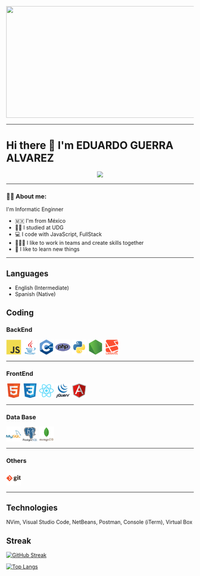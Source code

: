<div align="center">
  
  
  <img src="https://media4.giphy.com/media/oMHPlvpTvnXGPS7GhX/giphy.gif?cid=ecf05e47softbt5elen2fecp9ncf2tqxqntmp7o7g7lqe4re&rid=giphy.gif&ct=g" width="600" height="300"/>
</div>

---
# Hi there 👋 I'm EDUARDO GUERRA ALVAREZ

<div id="badges" align="center">
  <a href="https://www.linkedin.com/in/eduardo-guerra-alvarez-engineer/">
    <img src="https://img.shields.io/badge/LinkedIn-blue?logo=linkedin&logoColor=white&style=for-the-badge"/>
  </a>
</div>

---

### :man_technologist: About me:
I'm Informatic Enginner
 - 🇲🇽 I'm from México
 - 👨‍🎓 I studied at UDG
 - 💻 I code with JavaScript, FullStack
 - 🧑‍🤝‍🧑 I like to work in teams and create skills together
 - 📖 I like to learn new things
---

## Languages
- English (Intermediate)
- Spanish (Native)

## Coding
### BackEnd
<div>
  <img src="https://github.com/devicons/devicon/blob/master/icons/javascript/javascript-original.svg" title="JavaScript" alt="JavaScript" width="40" height="40" />
  <img src="https://github.com/devicons/devicon/blob/master/icons/java/java-original.svg" title="Java" alt="Java" width="40" height="40" /> 
  <img src="https://github.com/devicons/devicon/blob/master/icons/cplusplus/cplusplus-original.svg" title="Cplus" alt="Cplusplus" width="40" height="40" />
  <img src="https://github.com/devicons/devicon/blob/master/icons/php/php-original.svg" title="PHP" alt="PHP" width="40" height="40" />
  <img src="https://github.com/devicons/devicon/blob/master/icons/python/python-original.svg" title="Python" alt="Python" width="40" height="40" />
  <img src="https://github.com/devicons/devicon/blob/master/icons/nodejs/nodejs-original.svg" title="Node" alt="Node" width="40" height="40" />
  <img src="https://github.com/devicons/devicon/blob/master/icons/laravel/laravel-plain-wordmark.svg" title="Laravel" alt="Laravel" width="40" height="40" />
</div>

---

### FrontEnd
<div>
  <img src="https://github.com/devicons/devicon/blob/master/icons/html5/html5-original.svg" title="HTML" alt="HTML" width="40" height="40" />
  <img src="https://github.com/devicons/devicon/blob/master/icons/css3/css3-original.svg" title="CSS" alt="CSS" width="40" height="40" />
  <img src="https://github.com/devicons/devicon/blob/master/icons/react/react-original.svg" title="ReactJS" alt="ReactJS" width="40" height="40" />
  <img src="https://github.com/devicons/devicon/blob/master/icons/jquery/jquery-original-wordmark.svg" title="JQuery" alt="JQuery" width="40" height="40" />
  <img src="https://github.com/devicons/devicon/blob/master/icons/angularjs/angularjs-original.svg" title="Angular" alt="Angular" width="40" height="40" />
</div>

---

### Data Base
<div>
  <img src="https://github.com/devicons/devicon/blob/master/icons/mysql/mysql-original-wordmark.svg" title="MYSQL" alt="MYSQL" width="40" height="40" />     <img src="https://github.com/devicons/devicon/blob/master/icons/postgresql/postgresql-original-wordmark.svg" title="POST" alt="POSTGRES" width="40" height="40" />
  <img src="https://github.com/devicons/devicon/blob/master/icons/mongodb/mongodb-original-wordmark.svg" title="MONGO" alt="MONGODB" width="40" height="40" />
</div>

---

### Others
<div>
  <img src="https://github.com/devicons/devicon/blob/master/icons/git/git-original-wordmark.svg" title="GIT" alt="GIT" width="40" height="40" />
</div>

---

## Technologies
NVim, Visual Studio Code, NetBeans, Postman, Console (iTerm), Virtual Box

## Streak
[![GitHub Streak](http://github-readme-streak-stats.herokuapp.com?user=Eduardo-Guerra-Alvarez&theme=dark&background=000000)](https://git.io/streak-stats)

[![Top Langs](https://github-readme-stats.vercel.app/api/top-langs/?username=Eduardo-Guerra-Alvarez&layout=compact&theme=vision-friendly-dark)](https://github.com/anuraghazra/github-readme-stats)
